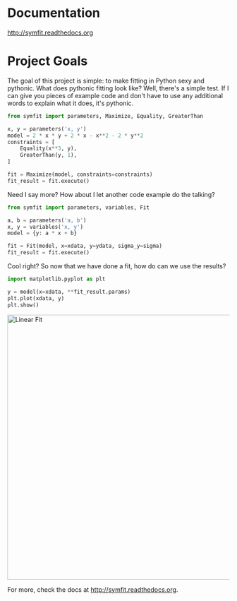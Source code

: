 Documentation
=============
http://symfit.readthedocs.org

Project Goals
=============

The goal of this project is simple: to make fitting in Python sexy and pythonic. What does pythonic fitting look like? 
Well, there's a simple test. 
If I can give you pieces of example code and don't have to use any additional words to explain what it does, it's pythonic.

```python
from symfit import parameters, Maximize, Equality, GreaterThan

x, y = parameters('x, y')
model = 2 * x * y + 2 * x - x**2 - 2 * y**2
constraints = [
    Equality(x**3, y),
    GreaterThan(y, 1),
]

fit = Maximize(model, constraints=constraints)
fit_result = fit.execute()
```

Need I say more? How about I let another code example do the talking?

```python
from symfit import parameters, variables, Fit

a, b = parameters('a, b')
x, y = variables('x, y')
model = {y: a * x + b}

fit = Fit(model, x=xdata, y=ydata, sigma_y=sigma)
fit_result = fit.execute()
```

Cool right? So now that we have done a fit, how do can we use the results?

```python
import matplotlib.pyplot as plt

y = model(x=xdata, **fit_result.params)
plt.plot(xdata, y)
plt.show()
```

<img src="http://symfit.readthedocs.org/en/latest/_images/linear_model_fit.png" alt="Linear Fit" width="600px">

For more, check the docs at http://symfit.readthedocs.org.
